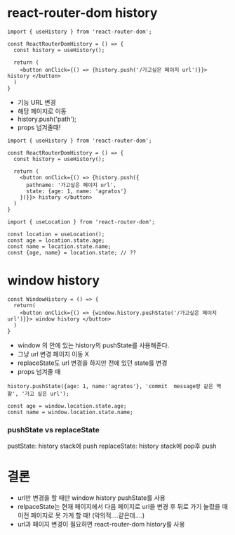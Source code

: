 # react-router-dom history
```
import { useHistory } from 'react-router-dom';

const ReactRouterDomHistory = () => {
  const history = useHistory();
  
  return (
    <button onClick={() => {history.push('/가고싶은 페이지 url')}}> history </button>
  )
}
``` 
 - 기능 URL 변경
 - 해당 페이지로 이동
 - history.push('path');
 - props 넘겨줄때!
```
import { useHistory } from 'react-router-dom';

const ReactRouterDomHistory = () => {
  const history = useHistory();
  
  return (
    <button onClick={() => {history.push({
      pathname: '가고싶은 페이지 url',
      state: {age: 1, name: 'agratos'}
    })}}> history </button>
  )
}
```
```
import { useLocation } from 'react-router-dom';

const location = useLocation();
const age = location.state.age;
const name = location.state.name;
const {age, name} = location.state; // ??
```
# window history
```
const WindowHistory = () => {
  return(
    <button onClick={() => {window.history.pushState('/가고싶은 페이지 url')}}> window history </button>
  )
}
```
 - window 의 안에 있는 history의 pushState를 사용해준다.
 - 그냥 url 변경 페이지 이동 X
 - replaceState도 url 변경을 하지만 전에 있던 state를 변경
 - props 넘겨줄 때
```
history.pushState({age: 1, name:'agratos'}, 'commit  message랑 같은 역할', '가고 싶은 url');
```
```
const age = window.location.state.age;
const name = window.location.state.name;
```

### pushState vs replaceState
pustState: history stack에 push
replaceState: history stack에 pop후 push

# 결론
 - url만 변경을 할 때만 window history pushState를 사용
 - relpaceState는 현재 페이지에서 다음 페이지로 url을 변경 후 뒤로 가기 눌렀을 때 이전 페이지로 못 가게 할 때! (악의적....같은데....)
 - url과 페이지 변경이 필요하면 react-router-dom history를 사용